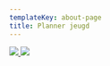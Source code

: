 ```yaml
---
templateKey: about-page
title: Planner jeugd
---
```


<a href="https://form.jotform.com/Kuijken/baanplanner" target="_blank">
 <img src="https://res.cloudinary.com/junior-joy/image/upload/v1588190786/baanplanner_yomwwl.png" style="border:0;">
</a>

<a href="https://eu.jotform.com/Kuijken/inloop-training" target="_blank">
 <img src="https://res.cloudinary.com/junior-joy/image/upload/v1588190997/inloop_drilul.png" style="border:0;">
</a>
